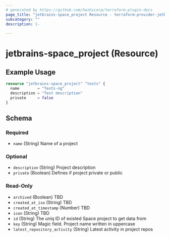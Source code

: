 ```yaml
---
# generated by https://github.com/hashicorp/terraform-plugin-docs
page_title: "jetbrains-space_project Resource - terraform-provider-jetbrains-space"
subcategory: ""
description: |-
  
---
```


# jetbrains-space_project (Resource)



## Example Usage

```terraform
resource "jetbrains-space_project" "tests" {
  name        = "Tests-ng"
  description = "Test description"
  private     = false
}
```

<!-- schema generated by tfplugindocs -->
## Schema

### Required

- `name` (String) Name of a project

### Optional

- `description` (String) Project description
- `private` (Boolean) Defines if project private or public

### Read-Only

- `archived` (Boolean) TBD
- `created_at_iso` (String) TBD
- `created_at_timestamp` (Number) TBD
- `icon` (String) TBD
- `id` (String) The uniq ID of existed Space project to get data from
- `key` (String) Magic field. Project name written in uppercase
- `latest_repository_activity` (String) Latest activity in project repos
